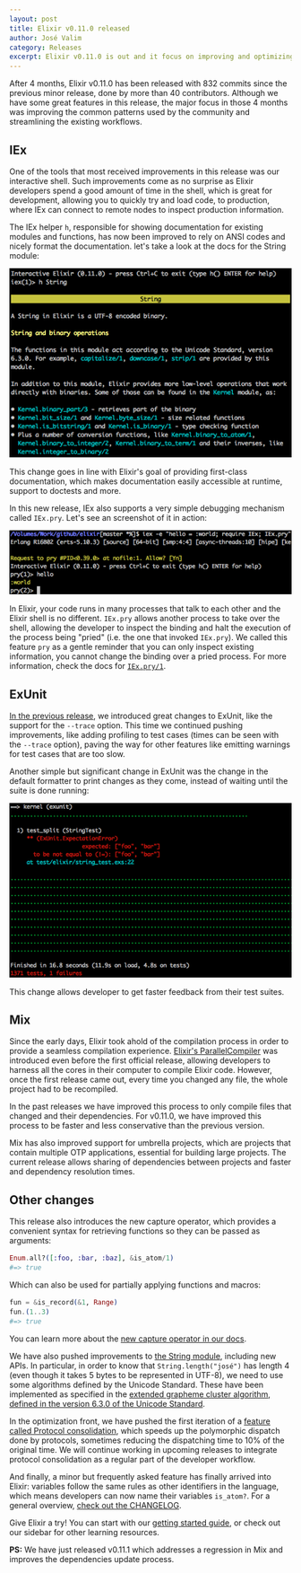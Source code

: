 ```yaml
---
layout: post
title: Elixir v0.11.0 released
author: José Valim
category: Releases
excerpt: Elixir v0.11.0 is out and it focus on improving and optimizing the patterns often used by the community.
---
```


After 4 months, Elixir v0.11.0 has been released with 832 commits since the previous minor release, done by more than 40 contributors. Although we have some great features in this release, the major focus in those 4 months was improving the common patterns used by the community and streamlining the existing workflows.

## IEx

One of the tools that most received improvements in this release was our interactive shell. Such improvements come as no surprise as Elixir developers spend a good amount of time in the shell, which is great for development, allowing you to quickly try and load code, to production, where IEx can connect to remote nodes to inspect production information.

The IEx helper `h`, responsible for showing documentation for existing modules and functions, has now been improved to rely on ANSI codes and nicely format the documentation. let's take a look at the docs for the String module:

![String module docs](/images/contents/string-help.png)

This change goes in line with Elixir's goal of providing first-class documentation, which makes documentation easily accessible at runtime, support to doctests and more.

In this new release, IEx also supports a very simple debugging mechanism called `IEx.pry`. Let's see an screenshot of it in action:

![IEx pry example](/images/contents/iex-pry.png)

In Elixir, your code runs in many processes that talk to each other and the Elixir shell is no different. `IEx.pry` allows another process to take over the shell, allowing the developer to inspect the binding and halt the execution of the process being "pried" (i.e. the one that invoked `IEx.pry`). We called this feature `pry` as a gentle reminder that you can only inspect existing information, you cannot change the binding over a pried process. For more information, check the docs for [`IEx.pry/1`](/docs/stable/iex/#!IEx.html#pry/1).

## ExUnit

[In the previous release](/blog/2013/07/13/elixir-v0-10-0-released/), we introduced great changes to ExUnit, like the support for the `--trace` option. This time we continued pushing improvements, like adding profiling to test cases (times can be seen with the `--trace` option), paving the way for other features like emitting warnings for test cases that are too slow.

Another simple but significant change in ExUnit was the change in the default formatter to print changes as they come, instead of waiting until the suite is done running:

![ExUnit Fast Fail](/images/contents/fast-fail.png)

This change allows developer to get faster feedback from their test suites.

## Mix

Since the early days, Elixir took ahold of the compilation process in order to provide a seamless compilation experience. [Elixir's ParallelCompiler](/blog/2012/04/24/a-peek-inside-elixir-s-parallel-compiler/) was introduced even before the first official release, allowing developers to harness all the cores in their computer to compile Elixir code. However, once the first release came out, every time you changed any file, the whole project had to be recompiled.

In the past releases we have improved this process to only compile files that changed and their dependencies. For v0.11.0, we have improved this process to be faster and less conservative than the previous version.

Mix has also improved support for umbrella projects, which are projects that contain multiple OTP applications, essential for building large projects. The current release allows sharing of dependencies between projects and faster and dependency resolution times.

## Other changes

This release also introduces the new capture operator, which provides a convenient syntax for retrieving functions so they can be passed as arguments:

```elixir
Enum.all?([:foo, :bar, :baz], &is_atom/1)
#=> true
```

Which can also be used for partially applying functions and macros:

```elixir
fun = &is_record(&1, Range)
fun.(1..3)
#=> true
```

You can learn more about the [new capture operator in our docs](/docs/stable/elixir/#!Kernel.SpecialForms.html#&/1).

We have also pushed improvements to [the String module](/docs/stable/elixir/#!String.html), including new APIs. In particular, in order to know that `String.length("josé")` has length 4 (even though it takes 5 bytes to be represented in UTF-8), we need to use some algorithms defined by the Unicode Standard. These have been implemented as specified in the [extended grapheme cluster algorithm, defined in the version 6.3.0 of the Unicode Standard](http://www.unicode.org/reports/tr29/).

In the optimization front, we have pushed the first iteration of a [feature called Protocol consolidation](https://groups.google.com/forum/#!topic/elixir-lang-core/RoXAUtoyjk4), which speeds up the polymorphic dispatch done by protocols, sometimes reducing the dispatching time to 10% of the original time. We will continue working in upcoming releases to integrate protocol consolidation as a regular part of the developer workflow.

And finally, a minor but frequently asked feature has finally arrived into Elixir: variables follow the same rules as other identifiers in the language, which means developers can now name their variables `is_atom?`. For a general overview, [check out the CHANGELOG](https://github.com/elixir-lang/elixir/blob/v0.11.0/CHANGELOG.md).

Give Elixir a try! You can start with our [getting started guide](/getting-started/introduction.html), or check out our sidebar for other learning resources.

**PS:** We have just released v0.11.1 which addresses a regression in Mix and improves the dependencies update process.
